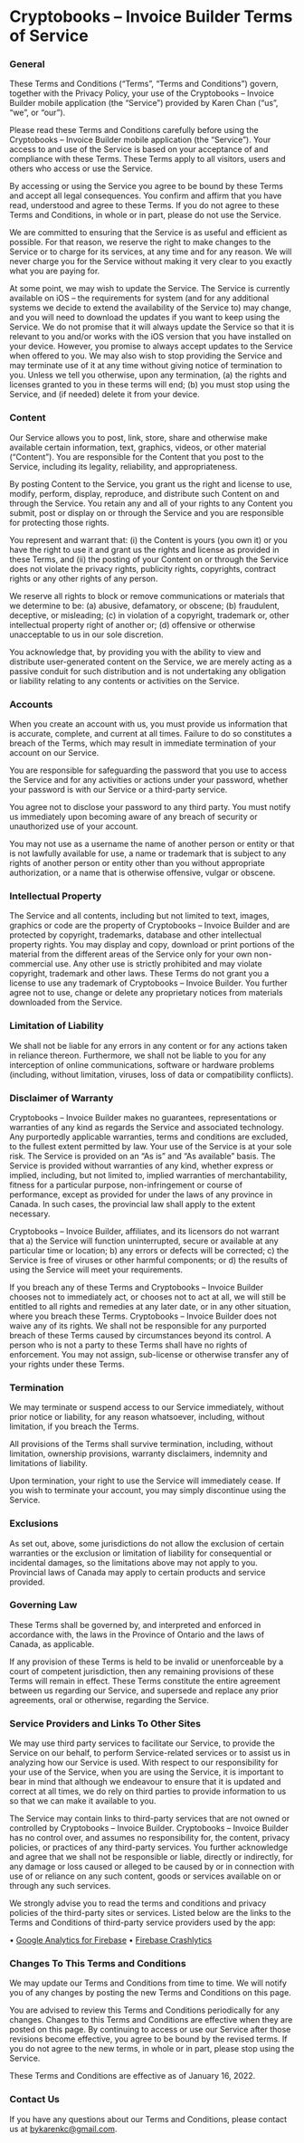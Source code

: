 <h1>Cryptobooks – Invoice Builder Terms of Service</h1>

<h3>General</h3>

These Terms and Conditions (“Terms”, “Terms and Conditions”) govern, together with the Privacy Policy, your use of the Cryptobooks – Invoice Builder mobile application (the “Service”) provided by Karen Chan (“us”, “we”, or “our”).

Please read these Terms and Conditions carefully before using the Cryptobooks – Invoice Builder mobile application (the “Service”). Your access to and use of the Service is based on your acceptance of and compliance with these Terms. These Terms apply to all visitors, users and others who access or use the Service.

By accessing or using the Service you agree to be bound by these Terms and accept all legal consequences. You confirm and affirm that you have read, understood and agree to these Terms. If you do not agree to these Terms and Conditions, in whole or in part, please do not use the Service.

We are committed to ensuring that the Service is as useful and efficient as possible. For that reason, we reserve the right to make changes to the Service or to charge for its services, at any time and for any reason. We will never charge you for the Service without making it very clear to you exactly what you are paying for.

At some point, we may wish to update the Service. The Service is currently available on iOS – the requirements for system (and for any additional systems we decide to extend the availability of the Service to) may change, and you will need to download the updates if you want to keep using the Service. We do not promise that it will always update the Service so that it is relevant to you and/or works with the iOS version that you have installed on your device. However, you promise to always accept updates to the Service when offered to you. We may also wish to stop providing the Service and may terminate use of it at any time without giving notice of termination to you. Unless we tell you otherwise, upon any termination, (a) the rights and licenses granted to you in these terms will end; (b) you must stop using the Service, and (if needed) delete it from your device.

<h3>Content</h3>

Our Service allows you to post, link, store, share and otherwise make available certain information, text, graphics, videos, or other material (“Content”). You are responsible for the Content that you post to the Service, including its legality, reliability, and appropriateness.

By posting Content to the Service, you grant us the right and license to use, modify, perform, display, reproduce, and distribute such Content on and through the Service. You retain any and all of your rights to any Content you submit, post or display on or through the Service and you are responsible for protecting those rights.

You represent and warrant that: (i) the Content is yours (you own it) or you have the right to use it and grant us the rights and license as provided in these Terms, and (ii) the posting of your Content on or through the Service does not violate the privacy rights, publicity rights, copyrights, contract rights or any other rights of any person.

We reserve all rights to block or remove communications or materials that we determine to be: (a) abusive, defamatory, or obscene; (b) fraudulent, deceptive, or misleading; (c) in violation of a copyright, trademark or, other intellectual property right of another or; (d) offensive or otherwise unacceptable to us in our sole discretion.

You acknowledge that, by providing you with the ability to view and distribute user-generated content on the Service, we are merely acting as a passive conduit for such distribution and is not undertaking any obligation or liability relating to any contents or activities on the Service.

<h3>Accounts</h3>
 
When you create an account with us, you must provide us information that is accurate, complete, and current at all times. Failure to do so constitutes a breach of the Terms, which may result in immediate termination of your account on our Service.

You are responsible for safeguarding the password that you use to access the Service and for any activities or actions under your password, whether your password is with our Service or a third-party service.

You agree not to disclose your password to any third party. You must notify us immediately upon becoming aware of any breach of security or unauthorized use of your account.

You may not use as a username the name of another person or entity or that is not lawfully available for use, a name or trademark that is subject to any rights of another person or entity other than you without appropriate authorization, or a name that is otherwise offensive, vulgar or obscene.

<h3>Intellectual Property</h3>

The Service and all contents, including but not limited to text, images, graphics or code are the property of Cryptobooks – Invoice Builder and are protected by copyright, trademarks, database and other intellectual property rights. You may display and copy, download or print portions of the material from the different areas of the Service only for your own non-commercial use. Any other use is strictly prohibited and may violate copyright, trademark and other laws. These Terms do not grant you a license to use any trademark of Cryptobooks – Invoice Builder. You further agree not to use, change or delete any proprietary notices from materials downloaded from the Service.

<h3>Limitation of Liability</h3>

We shall not be liable for any errors in any content or for any actions taken in reliance thereon. Furthermore, we shall not be liable to you for any interception of online communications, software or hardware problems (including, without limitation, viruses, loss of data or compatibility conflicts).

<h3>Disclaimer of Warranty</h3>

Cryptobooks – Invoice Builder makes no guarantees, representations or warranties of any kind as regards the Service and associated technology. Any purportedly applicable warranties, terms and conditions are excluded, to the fullest extent permitted by law. Your use of the Service is at your sole risk. The Service is provided on an “As is” and “As available” basis. The Service is provided without warranties of any kind, whether express or implied, including, but not limited to, implied warranties of merchantability, fitness for a particular purpose, non-infringement or course of performance, except as provided for under the laws of any province in Canada. In such cases, the provincial law shall apply to the extent necessary.

Cryptobooks – Invoice Builder, affiliates, and its licensors do not warrant that a) the Service will function uninterrupted, secure or available at any particular time or location; b) any errors or defects will be corrected; c) the Service is free of viruses or other harmful components; or d) the results of using the Service will meet your requirements.

If you breach any of these Terms and Cryptobooks – Invoice Builder chooses not to immediately act, or chooses not to act at all, we will still be entitled to all rights and remedies at any later date, or in any other situation, where you breach these Terms. Cryptobooks – Invoice Builder does not waive any of its rights. We shall not be responsible for any purported breach of these Terms caused by circumstances beyond its control. A person who is not a party to these Terms shall have no rights of enforcement. You may not assign, sub-license or otherwise transfer any of your rights under these Terms.

<h3>Termination</h3>

We may terminate or suspend access to our Service immediately, without prior notice or liability, for any reason whatsoever, including, without limitation, if you breach the Terms.

All provisions of the Terms shall survive termination, including, without limitation, ownership provisions, warranty disclaimers, indemnity and limitations of liability.

Upon termination, your right to use the Service will immediately cease. If you wish to terminate your account, you may simply discontinue using the Service.

<h3>Exclusions</h3>

As set out, above, some jurisdictions do not allow the exclusion of certain warranties or the exclusion or limitation of liability for consequential or incidental damages, so the limitations above may not apply to you. Provincial laws of Canada may apply to certain products and service provided.

<h3>Governing Law</h3>

These Terms shall be governed by, and interpreted and enforced in accordance with, the laws in the Province of Ontario and the laws of Canada, as applicable.

If any provision of these Terms is held to be invalid or unenforceable by a court of competent jurisdiction, then any remaining provisions of these Terms will remain in effect. These Terms constitute the entire agreement between us regarding our Service, and supersede and replace any prior agreements, oral or otherwise, regarding the Service.

<h3>Service Providers and Links To Other Sites</h3>

We may use third party services to facilitate our Service, to provide the Service on our behalf, to perform Service-related services or to assist us in analyzing how our Service is used. With respect to our responsibility for your use of the Service, when you are using the Service, it is important to bear in mind that although we endeavour to ensure that it is updated and correct at all times, we do rely on third parties to provide information to us so that we can make it available to you.

The Service may contain links to third-party services that are not owned or controlled by Cryptobooks – Invoice Builder. Cryptobooks – Invoice Builder has no control over, and assumes no responsibility for, the content, privacy policies, or practices of any third-party services. You further acknowledge and agree that we shall not be responsible or liable, directly or indirectly, for any damage or loss caused or alleged to be caused by or in connection with use of or reliance on any such content, goods or services available on or through any such services.

We strongly advise you to read the terms and conditions and privacy policies of the third-party sites or services. Listed below are the links to the Terms and Conditions of third-party service providers used by the app:

•    <a href="https://firebase.google.com/terms/analytics">Google Analytics for Firebase</a>
•    <a href="https://firebase.google.com/terms/crashlytics">Firebase Crashlytics</a>

<h3>Changes To This Terms and Conditions</h3>

We may update our Terms and Conditions from time to time. We will notify you of any changes by posting the new Terms and Conditions on this page.

You are advised to review this Terms and Conditions periodically for any changes. Changes to this Terms and Conditions are effective when they are posted on this page. By continuing to access or use our Service after those revisions become effective, you agree to be bound by the revised terms. If you do not agree to the new terms, in whole or in part, please stop using the Service.

These Terms and Conditions are effective as of January 16, 2022.

<h3>Contact Us</h3>

If you have any questions about our Terms and Conditions, please contact us at bykarenkc@gmail.com.

